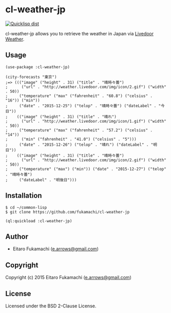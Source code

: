 # cl-weather-jp

[![Quicklisp dist](http://quickdocs.org/badge/cl-weather-jp.svg)](http://quickdocs.org/cl-weather-jp/)

cl-weather-jp allows you to retrieve the weather in Japan via [Livedoor Weather](http://weather.livedoor.com).

## Usage

```common-lisp
(use-package :cl-weather-jp)

(city-forecasts "東京")
;=> ((("image" ("height" . 31) ("title" . "晴時々曇")
;      ("url" . "http://weather.livedoor.com/img/icon/2.gif") ("width" . 50))
;     ("temperature" ("max" ("fahrenheit" . "60.8") ("celsius" . "16")) ("min"))
;     ("date" . "2015-12-25") ("telop" . "晴時々曇") ("dateLabel" . "今日"))
;    (("image" ("height" . 31) ("title" . "晴れ")
;      ("url" . "http://weather.livedoor.com/img/icon/1.gif") ("width" . 50))
;     ("temperature" ("max" ("fahrenheit" . "57.2") ("celsius" . "14"))
;      ("min" ("fahrenheit" . "41.0") ("celsius" . "5")))
;     ("date" . "2015-12-26") ("telop" . "晴れ") ("dateLabel" . "明日"))
;    (("image" ("height" . 31) ("title" . "晴時々曇")
;      ("url" . "http://weather.livedoor.com/img/icon/2.gif") ("width" . 50))
;     ("temperature" ("max") ("min")) ("date" . "2015-12-27") ("telop" . "晴時々曇")
;     ("dateLabel" . "明後日")))
```

## Installation

```
$ cd ~/common-lisp
$ git clone https://github.com/fukamachi/cl-weather-jp
```

```common-lisp
(ql:quickload :cl-weather-jp)
```

## Author

* Eitaro Fukamachi (e.arrows@gmail.com)

## Copyright

Copyright (c) 2015 Eitaro Fukamachi (e.arrows@gmail.com)

## License

Licensed under the BSD 2-Clause License.
